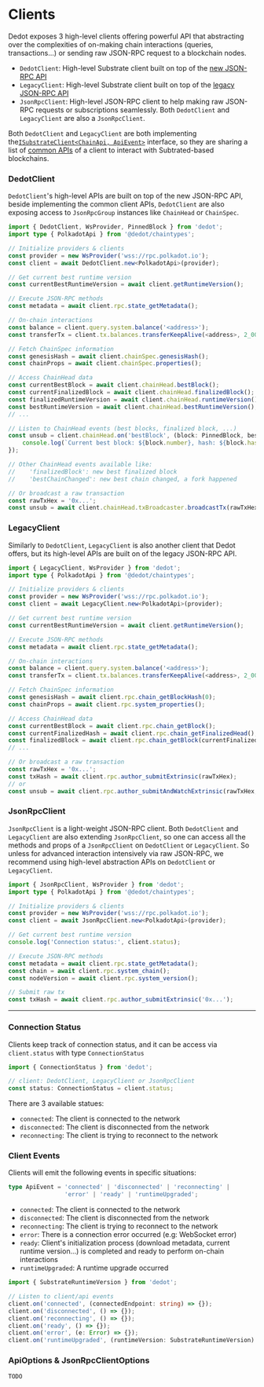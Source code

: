 # Clients

Dedot exposes 3 high-level clients offering powerful API that abstracting over the complexities of on-making chain interactions (queries, transactions...) or sending raw JSON-RPC request to a blockchain nodes.

* `DedotClient`: High-level Substrate client built on top of the [new JSON-RPC API](https://paritytech.github.io/json-rpc-interface-spec/introduction.html)
* `LegacyClient`: High-level Substrate client built on top of the [legacy JSON-RPC API](https://github.com/w3f/PSPs/blob/master/PSPs/drafts/psp-6.md)
* `JsonRpcClient`: High-level JSON-RPC client to help making raw JSON-RPC requests or subscriptions seamlessly. Both `DedotClient` and `LegacyClient` are also a `JsonRpcClient`.

Both `DedotClient` and `LegacyClient` are both implementing the[`ISubstrateClient<ChainApi, ApiEvent>`](https://github.com/dedotdev/dedot/blob/f7910058d5e379f3f51476e10696a6f157f08591/packages/api/src/types.ts#L120) interface, so they are sharing a list of [common APIs](https://github.com/dedotdev/dedot/blob/f7910058d5e379f3f51476e10696a6f157f08591/packages/api/src/types.ts#L99-L144)  of a client to interact with Subtrated-based blockchains.

### DedotClient&#x20;

`DedotClient`'s high-level APIs are built on top of the new JSON-RPC API, beside implementing the common client APIs, `DedotClient` are also exposing access to `JsonRpcGroup` instances like `ChainHead` or `ChainSpec`.&#x20;

```typescript
import { DedotClient, WsProvider, PinnedBlock } from 'dedot';
import type { PolkadotApi } from '@dedot/chaintypes';

// Initialize providers & clients
const provider = new WsProvider('wss://rpc.polkadot.io');
const client = await DedotClient.new<PolkadotApi>(provider);

// Get current best runtime version
const currentBestRuntimeVersion = await client.getRuntimeVersion();

// Execute JSON-RPC methods
const metadata = await client.rpc.state_getMetadata();

// On-chain interactions
const balance = client.query.system.balance('<address>');
const transferTx = client.tx.balances.transferKeepAlive(<address>, 2_000_000_000_000n);

// Fetch ChainSpec information
const genesisHash = await client.chainSpec.genesisHash();
const chainProps = await client.chainSpec.properties();

// Access ChainHead data
const currentBestBlock = await client.chainHead.bestBlock();
const currentFinalizedBlock = await client.chainHead.finalizedBlock();
const finalizedRuntimeVersion = await client.chainHead.runtimeVersion();
const bestRuntimeVersion = await client.chainHead.bestRuntimeVersion();
// ...

// Listen to ChainHead events (best blocks, finalized block, ...)
const unsub = client.chainHead.on('bestBlock', (block: PinnedBlock, bestChainChanged: boolean) => {
    console.log(`Current best block: ${block.number}, hash: ${block.hash}, bestChainChanged: ${bestChainChanged}`);
});

// Other ChainHead events available like: 
//    'finalizedBlock': new best finalized block
//    'bestChainChanged': new best chain changed, a fork happened

// Or broadcast a raw transaction
const rawTxHex = '0x...';
const unsub = await client.chainHead.txBroadcaster.broadcastTx(rawTxHex);
```

### LegacyClient

Similarly to `DedotClient`, `LegacyClient` is also another client that Dedot offers, but its high-level APIs are built on of the legacy JSON-RPC API.

```typescript
import { LegacyClient, WsProvider } from 'dedot';
import type { PolkadotApi } from '@dedot/chaintypes';

// Initialize providers & clients
const provider = new WsProvider('wss://rpc.polkadot.io');
const client = await LegacyClient.new<PolkadotApi>(provider);

// Get current best runtime version
const currentBestRuntimeVersion = await client.getRuntimeVersion();

// Execute JSON-RPC methods
const metadata = await client.rpc.state_getMetadata();

// On-chain interactions
const balance = client.query.system.balance('<address>');
const transferTx = client.tx.balances.transferKeepAlive(<address>, 2_000_000_000_000n);

// Fetch ChainSpec information
const genesisHash = await client.rpc.chain_getBlockHash(0);
const chainProps = await client.rpc.system_properties();

// Access ChainHead data
const currentBestBlock = await client.rpc.chain_getBlock();
const currentFinalizedHash = await client.rpc.chain_getFinalizedHead();
const finalizedBlock = await client.rpc.chain_getBlock(currentFinalizedHash);
// ...

// Or broadcast a raw transaction
const rawTxHex = '0x...';
const txHash = await client.rpc.author_submitExtrinsic(rawTxHex);
// or
const unsub = await client.rpc.author_submitAndWatchExtrinsic(rawTxHex, (txStatus) => {});
```

### JsonRpcClient

`JsonRpcClient` is a light-weight JSON-RPC client. Both `DedotClient` and `LegacyClient` are also extending `JsonRpcClient`, so one can access all the methods and props of a `JsonRpcClient` on `DedotClient` or `LegacyClient`. So unless for advanced interaction intensively via raw JSON-RPC, we recommend using high-level abstraction APIs on `DedotClient` or `LegacyClient`.

```typescript
import { JsonRpcClient, WsProvider } from 'dedot';
import type { PolkadotApi } from '@dedot/chaintypes';

// Initialize providers & clients
const provider = new WsProvider('wss://rpc.polkadot.io');
const client = await JsonRpcClient.new<PolkadotApi>(provider);

// Get current best runtime version
console.log('Connection status:', client.status);

// Execute JSON-RPC methods
const metadata = await client.rpc.state_getMetadata();
const chain = await client.rpc.system_chain();
const nodeVersion = await client.rpc.system_version();

// Submit raw tx
const txHash = await client.rpc.author_submitExtrinsic('0x...');
```

***

### Connection Status

Clients keep track of connection status, and it can be access via  `client.status` with type `ConnectionStatus`

```typescript
import { ConnectionStatus } from 'dedot';

// client: DedotClient, LegacyClient or JsonRpcClient
const status: ConnectionStatus = client.status;
```

There are 3 available statues:

* `connected`: The client is connected to the network
* `disconnected`: The client is disconnected from the network
* `reconnecting`: The client is trying to reconnect to the network

### Client Events

Clients will emit the following events in specific situations:

```typescript
type ApiEvent = 'connected' | 'disconnected' | 'reconnecting' | 
                'error' | 'ready' | 'runtimeUpgraded';
```

* `connected`: The client is connected to the network
* `disconnected`: The client is disconnected from the network
* `reconnecting`: The client is trying to reconnect to the network
* `error`: There is a connection error occurred (e.g: WebSocket error)
* `ready`: Client's initialization process (download metadata, current runtime version...) is completed and ready to perform on-chain interactions
* `runtimeUpgraded`: A runtime upgrade occurred

```typescript
import { SubstrateRuntimeVersion } from 'dedot';

// Listen to client/api events
client.on('connected', (connectedEndpoint: string) => {});
client.on('disconnected', () => {});
client.on('reconnecting', () => {});
client.on('ready', () => {});
client.on('error', (e: Error) => {});
client.on('runtimeUpgraded', (runtimeVersion: SubstrateRuntimeVersion) => {});
```

### ApiOptions & JsonRpcClientOptions

`TODO`



